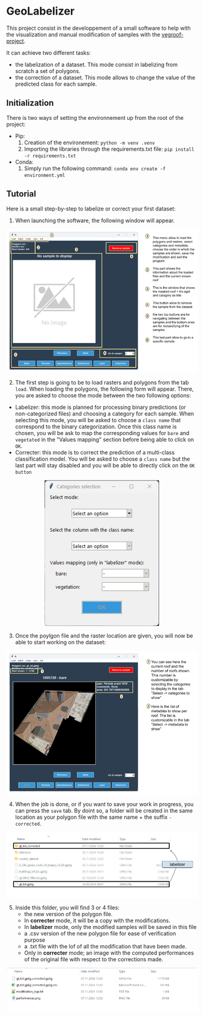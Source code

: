 # GeoLabelizer
This project consist in the developpement of a small software to help with the visualization and manual modification of samples with the [vegroof-project](https://github.com/swiss-territorial-data-lab/proj_vegroofs_DL).

It can achieve two different tasks:
- the labelization of a dataset. This mode consist in labelizing from scratch a set of polygons.
- the correction of a dataset. This mode allows to change the value of the predicted class for each sample.

## Initialization
There is two ways of setting the environnement up from the root of the project:
- Pip:
  1) Creation of the environement: `python -m venv .venv`
  2) Importing the libraries through the requirements.txt file: `pip install -r requirements.txt`
- Conda:
  1) Simply run the following command: `conda env create -f environment.yml`
      
## Tutorial
Here is a small step-by-step to labelize or correct your first dataset:

1) When launching the software, the following window will appear.

<center>
    <img src="src/images_tuto/labelizer_tuto_panel_0.png" alt="Description of image">
</center>

2) The first step is going to be to load rasters and polygons from the tab `load`. When loading the polygons, the following form will appear. There, you are asked to choose the mode between the two following options:
  - Labelizer: this mode is planned for processing binary predictions (or non-categorized files) and choosing a category for each sample. When selecting this mode, you will be asked to choose a `class name` that correspond to the binary categorization. Once this class name is chosen, you will be ask to map the corresponding values for `bare` and `vegetated` in the "Values mapping" section before being able to click on `OK`.
  - Correcter: this mode is to correct the prediction of a multi-class classification model. You will be asked to choose a `class name` but the last part will stay disabled and you will be able to directly click on the `OK button`

<center>
    <img src="src/images_tuto/img_1.png" alt="Description of image">
</center>

3) Once the poylgon file and the raster location are given, you will now be able to start working on the dataset:

<center>
    <img src="src/images_tuto/labelizer_tuto_panel_1.png" alt="Description of image">
</center>

4) When the job is done, or if you want to save your work in progress, you can press the `save` tab. By doint so, a folder will be created in the same location as your polygon file with the same name + the suffix `-corrected`.

<center>
    <img src="src/images_tuto/labelizer_tuto_panel_2.png" alt="Description of image">
</center>

5) Inside this folder, you will find 3 or 4 files:
   -  the new version of the polygon file. 
     - In **correcter** mode, it will be a copy with the modifications.
     - In **labelizer** mode, only the modified samples will be saved in this file
   - a .csv version of the new polygon file for ease of verification purpose
   - a .txt file with the lof of all  the modification that have been made.
   - Only in **correcter** mode; an image with the computed performances of the original file with respect to the corrections made.
<center>
    <img src="src/images_tuto/img_4.png" alt="Description of image">
</center>



